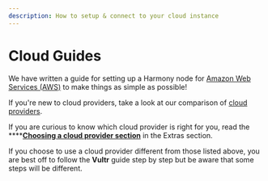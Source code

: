 ```yaml
---
description: How to setup & connect to your cloud instance
---
```


# Cloud Guides

We have written a guide for setting up a Harmony node for [Amazon Web Services \(AWS\)](aws.md) to make things as simple as possible!

If you're new to cloud providers, take a look at our comparison of [cloud providers](../../../extras/choosing-a-cloud-provider.md).

If you are curious to know which cloud provider is right for you, read the ****[**Choosing a cloud provider section**](../../../extras/choosing-a-cloud-provider.md) in the Extras section.

If you choose to use a cloud provider different from those listed above, you are best off to follow the **Vultr** guide step by step but be aware that some steps will be different.

